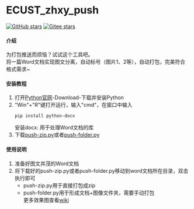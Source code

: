 # ECUST_zhxy_push
<a href='https://github.com/chinazyq123/ecust_zhxy_push'><img alt="GitHub stars" src="https://img.shields.io/github/stars/chinazyq123/ecust_zhxy_push?logo=github"></a>
[![Gitee stars](https://gitee.com/chinazyq/ecust_zhxy_push/badge/star.svg?theme=dark)](https://gitee.com/chinazyq/ecust_zhxy_push)  
#### 介绍
为打包推送而烦恼？试试这个工具吧。  
将一篇Word文档实现图文分离，自动标号（图片1、2等），自动打包，完美符合格式需求~

#### 安装教程

1.  打开[Python官网](https://www.python.org/)-Download-下载并安装Python
2.  "Win"+"R"键打开运行，输入"cmd"，在窗口中输入  
    ```
    pip install python-docx
    
    ```
    安装docx: 用于处理Word文档的库  
3.  下载[push-zip.py](https://gitee.com/chinazyq/ecust_zhxy_push/releases/download/1.0.0/push-zip.py)或者[push-folder.py](https://gitee.com/chinazyq/ecust_zhxy_push/releases/download/1.0.0/push-folder.py)

#### 使用说明

1. 准备好图文并茂的Word文档
2. 将下载好的push-zip.py或者push-folder.py移动到word文档所在目录，双击执行即可  
    - push-zip.py用于直接打包成zip
    - push-folder.py用于形成文档+图像文件夹，需要手动打包  
更多效果图查看[wiki](https://gitee.com/chinazyq/ecust_zhxy_push/wikis/Home)
